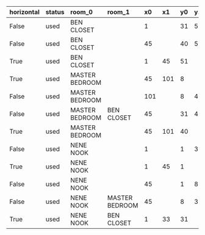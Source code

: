 | horizontal | status | room_0         | room_1         | x0  | x1  | y0 | y1 | symbols                                                          | height_1 | height_2 | window_bottom | window_top | door | length  |
| :----------| :------| :--------------| :--------------| :---| :---| :--| :--| :----------------------------------------------------------------| :--------| :--------| :-------------| :----------| :----| :------ |
| False      | used   | BEN CLOSET     |                | 1   |     | 31 | 51 | ╩════════════════════════════════▤▤▤▤▤▤╝                         |          |          |               |            |      | 5.25    |
| False      | used   | BEN CLOSET     |                | 45  |     | 40 | 51 | ╩════════════════════╗                                           |          |          |               |            |      | 3.0     |
| True       | used   | BEN CLOSET     |                | 1   | 45  | 51 |    | ╚▤▤▤▤▤▤▤▤▤▤▤▤═══════════════════════════════╝                    |          |          |               |            |      | 11.25   |
| True       | used   | MASTER BEDROOM |                | 45  | 101 | 8  |    | ╠═══════────────────────────────────────────────════════╗        |          |          |               |            |      | 14.25   |
| False      | used   | MASTER BEDROOM |                | 101 |     | 8  | 40 | ╔══════════════════────────────────────────────════════════════╗ |          |          |               |            |      | 8.25    |
| False      | used   | MASTER BEDROOM | BEN CLOSET     | 45  |     | 31 | 40 | ╦════▤▤▤▤▤▤▤▤▤▤▤▤╩                                               |          |          |               |            |      | 2.5     |
| True       | used   | MASTER BEDROOM |                | 45  | 101 | 40 |    | ╠══════════════════════▤▤▤▤▤▤▤▤▤▤▤▤▤▤▤▤▤▤▤▤▤▤▤▤═════════╝        |          |          |               |            |      | 14.25   |
| False      | used   | NENE NOOK      |                | 1   |     | 1  | 31 | ╚════════════════▤▤▤▤▤▤▤▤▤▤▤▤══════════════════════════════╩     |          |          |               |            |      | 7.75    |
| True       | used   | NENE NOOK      |                | 1   | 45  | 1  |    | ╔═════───────────────────────────────═══════╗                    |          |          |               |            |      | 11.25   |
| False      | used   | NENE NOOK      |                | 45  |     | 1  | 8  | ╔════════════╩                                                   |          |          |               |            |      | 2.0     |
| False      | used   | NENE NOOK      | MASTER BEDROOM | 45  |     | 8  | 31 | ╩══▤▤▤▤▤▤▤▤▤▤▤▤══════════════════════════════╦                   |          |          |               |            |      | 6.0     |
| True       | used   | NENE NOOK      | BEN CLOSET     | 1   | 33  | 31 |    | ╠════════════════════════════════                                |          |          |               |            |      | 8.25    |
